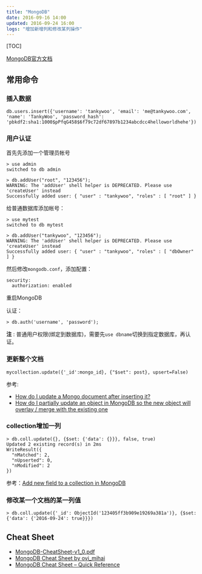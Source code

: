 ```yaml
---
title: "MongoDB"
date: 2016-09-16 14:00
updated: 2016-09-24 16:00
logs: "增加新增列和修改某列操作"
---
```


[TOC]

[MongoDB官方文档](https://docs.mongodb.com/manual/)

## 常用命令

### 插入数据

```text
db.users.insert({'username': 'tankywoo', 'email': 'me@tankywoo.com', 'name': 'TankyWoo', 'password_hash': 'pbkdf2:sha1:1000$pPfqG458$6f79c72df67897b1234abcdcc4helloworldhehe'})
```

### 用户认证

首先先添加一个管理员帐号

```text
> use admin
switched to db admin

> db.addUser("root", "123456");
WARNING: The 'addUser' shell helper is DEPRECATED. Please use 'createUser' instead
Successfully added user: { "user" : "tankywoo", "roles" : [ "root" ] }
```

给普通数据库添加帐号：

```text
> use mytest
switched to db mytest

> db.addUser("tankywoo", "123456");
WARNING: The 'addUser' shell helper is DEPRECATED. Please use 'createUser' instead
Successfully added user: { "user" : "tankywoo", "roles" : [ "dbOwner" ] }
```

然后修改`mongodb.conf`，添加配置：

```text
security:
  authorization: enabled
```

重启MongoDB

认证：

```text
> db.auth('username', 'password');
```

**注** : 普通用户权限(绑定到数据库)，需要先`use dbname`切换到指定数据库，再认证。

### 更新整个文档

```text
mycollection.update({'_id':mongo_id}, {"$set": post}, upsert=False)
```

参考:

* [How do I update a Mongo document after inserting it?](http://stackoverflow.com/questions/4372797/how-do-i-update-a-mongo-document-after-inserting-it)
* [How do I partially update an object in MongoDB so the new object will overlay / merge with the existing one](http://stackoverflow.com/questions/10290621/how-do-i-partially-update-an-object-in-mongodb-so-the-new-object-will-overlay)


### collection增加一列

```text
> db.coll.update({}, {$set: {'data': {}}}, false, true)
Updated 2 existing record(s) in 2ms
WriteResult({
  "nMatched": 2,
  "nUpserted": 0,
  "nModified": 2
})
```

参考：[Add new field to a collection in MongoDB](http://stackoverflow.com/questions/7714216/add-new-field-to-a-collection-in-mongodb)


### 修改某一个文档的某一列值

```text
> db.coll.update({'_id': ObjectId('123405ff3b909e19269a381a')}, {$set: {'data': {'2016-09-24': true}}})
```

## Cheat Sheet

* [MongoDB-CheatSheet-v1_0.pdf](chrome-extension://ikhdkkncnoglghljlkmcimlnlhkeamad/pdf-viewer/web/viewer.html?file=https%3A%2F%2Fblog.codecentric.de%2Ffiles%2F2012%2F12%2FMongoDB-CheatSheet-v1_0.pdf)
* [MongoDB Cheat Sheet by ovi_mihai](https://www.cheatography.com/ovi-mihai/cheat-sheets/mongodb/)
* [MongoDB Cheat Sheet – Quick Reference](http://www.mongodbspain.com/en/2014/03/23/mongodb-cheat-sheet-quick-reference/)
